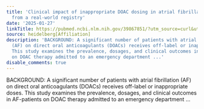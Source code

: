 ```yaml
---
title: 'Clinical impact of inappropriate DOAC dosing in atrial fibrillation: Insights
  from a real-world registry'
date: '2025-01-27'
linkTitle: https://pubmed.ncbi.nlm.nih.gov/39867851/?utm_source=curl&utm_medium=rss&utm_campaign=pubmed-2&utm_content=1FakS-2QOkCT8HsMOQP1bCRQ4YzyumYOmxmF0moLsQ3dFB1E9V&fc=20220326224207&ff=20250127170523&v=2.18.0.post9+e462414
source: heidelberg[Affiliation]
description: 'BACKGROUND: A significant number of patients with atrial fibrillation
  (AF) on direct oral anticoagulants (DOACs) receives off-label or inappropriate doses.
  This study examines the prevalence, dosages, and clinical outcomes in AF-patients
  on DOAC therapy admitted to an emergency department ...'
disable_comments: true
---
```

BACKGROUND: A significant number of patients with atrial fibrillation (AF) on direct oral anticoagulants (DOACs) receives off-label or inappropriate doses. This study examines the prevalence, dosages, and clinical outcomes in AF-patients on DOAC therapy admitted to an emergency department ...